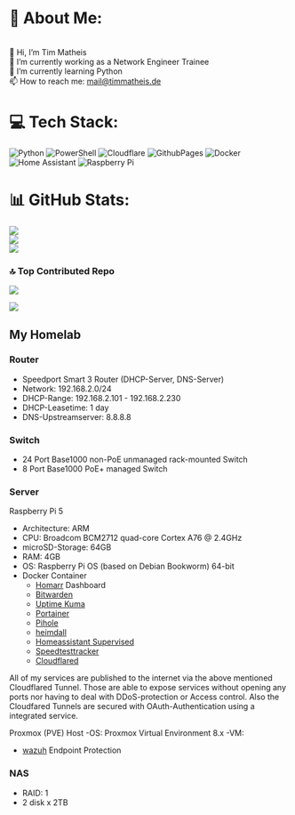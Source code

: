# 💫 About Me:
<br>    👋 Hi, I’m Tim Matheis<br>    👀 I’m currently working as a Network Engineer Trainee<br>    🌱 I’m currently learning Python<br>    📫 How to reach me: mail@timmatheis.de


# 💻 Tech Stack:
![Python](https://img.shields.io/badge/python-3670A0?style=for-the-badge&logo=python&logoColor=ffdd54) ![PowerShell](https://img.shields.io/badge/PowerShell-%235391FE.svg?style=for-the-badge&logo=powershell&logoColor=white) ![Cloudflare](https://img.shields.io/badge/Cloudflare-F38020?style=for-the-badge&logo=Cloudflare&logoColor=white) ![GithubPages](https://img.shields.io/badge/github%20pages-121013?style=for-the-badge&logo=github&logoColor=white) ![Docker](https://img.shields.io/badge/docker-%230db7ed.svg?style=for-the-badge&logo=docker&logoColor=white) ![Home Assistant](https://img.shields.io/badge/home%20assistant-%2341BDF5.svg?style=for-the-badge&logo=home-assistant&logoColor=white) ![Raspberry Pi](https://img.shields.io/badge/-RaspberryPi-C51A4A?style=for-the-badge&logo=Raspberry-Pi)
# 📊 GitHub Stats:
![](https://github-readme-stats.vercel.app/api?username=HuckleberryLovesYou&theme=synthwave&hide_border=false&include_all_commits=false&count_private=false)<br/>
![](https://github-readme-streak-stats.herokuapp.com/?user=HuckleberryLovesYou&theme=synthwave&hide_border=false)<br/>
![](https://github-readme-stats.vercel.app/api/top-langs/?username=HuckleberryLovesYou&theme=synthwave&hide_border=false&include_all_commits=false&count_private=false&layout=compact)

### 🔝 Top Contributed Repo
![](https://github-contributor-stats.vercel.app/api?username=HuckleberryLovesYou&limit=5&theme=synthwave&combine_all_yearly_contributions=true)

[![](https://visitcount.itsvg.in/api?id=HuckleberryLovesYou&icon=1&color=6)](https://visitcount.itsvg.in)



## My Homelab
### Router
- Speedport Smart 3 Router (DHCP-Server, DNS-Server)
- Network: 192.168.2.0/24
- DHCP-Range: 192.168.2.101 - 192.168.2.230
- DHCP-Leasetime: 1 day
- DNS-Upstreamserver: 8.8.8.8
### Switch
- 24 Port Base1000 non-PoE unmanaged rack-mounted Switch
- 8 Port Base1000 PoE+ managed Switch
### Server
Raspberry Pi 5
- Architecture: ARM
- CPU: Broadcom BCM2712 quad-core Cortex A76 @ 2.4GHz
- microSD-Storage: 64GB
- RAM: 4GB
- OS: Raspberry Pi OS (based on Debian Bookworm) 64-bit
- Docker Container
  - [Homarr](https://github.com/ajnart/homarr) Dashboard
  - [Bitwarden](https://github.com/bitwarden/self-host)
  - [Uptime Kuma](https://github.com/louislam/uptime-kuma)
  - [Portainer](https://github.com/portainer/portainer)
  - [Pihole](https://github.com/pi-hole/pi-hole)
  - [heimdall](https://github.com/linuxserver/Heimdall)
  - [Homeassistant Supervised](https://github.com/home-assistant/core)
  - [Speedtesttracker](https://github.com/alexjustesen/speedtest-tracker)
  - [Cloudflared](https://github.com/cloudflare/cloudflared)

All of my services are published to the internet via the above mentioned Cloudflared Tunnel.
Those are able to expose services without opening any ports nor having to deal with DDoS-protection or Access control.
Also the Cloudfared Tunnels are secured with OAuth-Authentication using a integrated service.

Proxmox (PVE) Host
-OS: Proxmox Virtual Environment 8.x
-VM:
  - [wazuh](https://github.com/wazuh/wazuh) Endpoint Protection

### NAS
- RAID: 1
- 2 disk x 2TB



<!---
HuckleberryLovesYou/HuckleberryLovesYou is a ✨ special ✨ repository because its `README.md` (this file) appears on your GitHub profile.
You can click the Preview link to take a look at your changes.
--->
